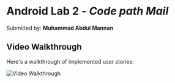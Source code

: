 # Android Lab 2 - *Code path Mail*

Submitted by: **Muhammad Abdul Mannan**

## Video Walkthrough

Here's a walkthrough of implemented user stories:

<img src='https://user-images.githubusercontent.com/90267420/216485271-a5f97d9a-95a6-481c-a237-95300a9bc0dd.gif' title='Video Walkthrough' width='' alt='Video Walkthrough' />
